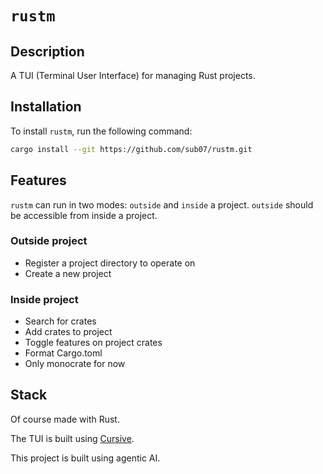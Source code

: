 # `rustm`

## Description

A TUI (Terminal User Interface) for managing Rust projects.

## Installation

To install `rustm`, run the following command:

```bash
cargo install --git https://github.com/sub07/rustm.git
```

## Features

`rustm` can run in two modes: `outside` and `inside` a project. `outside` should be accessible from inside a project.

### Outside project

- Register a project directory to operate on
- Create a new project

### Inside project

- Search for crates
- Add crates to project
- Toggle features on project crates
- Format Cargo.toml
- Only monocrate for now

## Stack
Of course made with Rust.

The TUI is built using [Cursive](https://github.com/gyscos/Cursive).

This project is built using agentic AI.
